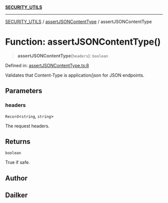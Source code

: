 [**SECURITY_UTILS**](../../README.md)

***

[SECURITY_UTILS](../../README.md) / [assertJSONContentType](../README.md) / assertJSONContentType

# Function: assertJSONContentType()

> **assertJSONContentType**(`headers`): `boolean`

Defined in: [assertJSONContentType.ts:8](https://github.com/dailker/everyutil-js/blob/7799f3f003cb23f425be3f1c83c38483e2648188/src/security/assertJSONContentType.ts#L8)

Validates that Content-Type is application/json for JSON endpoints.

## Parameters

### headers

`Record`\<`string`, `string`\>

The request headers.

## Returns

`boolean`

True if safe.

## Author

## Dailker

